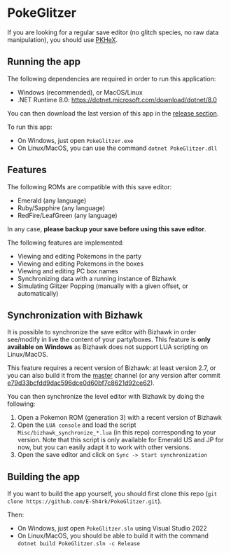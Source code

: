 # PokeGlitzer

If you are looking for a regular save editor (no glitch species, no raw data manipulation),
you should use [PKHeX](https://github.com/kwsch/PKHeX).

## Running the app

The following dependencies are required in order to run this application:

- Windows (recommended), or MacOS/Linux
- .NET Runtime 8.0: https://dotnet.microsoft.com/download/dotnet/8.0

You can then download the last version of this app in the [release section](https://github.com/E-Sh4rk/PokeGlitzer/releases).

To run this app:
- On Windows, just open `PokeGlitzer.exe`
- On Linux/MacOS, you can use the command `dotnet PokeGlitzer.dll`

## Features

The following ROMs are compatible with this save editor:
- Emerald (any language)
- Ruby/Sapphire (any language)
- RedFire/LeafGreen (any language)

In any case, **please backup your save before using this save editor**.

The following features are implemented:
- Viewing and editing Pokemons in the party
- Viewing and editing Pokemons in the boxes
- Viewing and editing PC box names
- Synchronizing data with a running instance of Bizhawk
- Simulating Glitzer Popping (manually with a given offset, or automatically)

## Synchronization with Bizhawk

It is possible to synchronize the save editor with Bizhawk in order see/modify in live
the content of your party/boxes. This feature is **only available on Windows** as Bizhawk does not
support LUA scripting on Linux/MacOS.

This feature requires a recent version of Bizhawk: at least version 2.7,
or you can also build it from the [master](https://github.com/TASVideos/BizHawk/tree/master) channel
(or any version after commit [e79d33bcfdd9dac596dce0d60bf7c8621d92ce62](https://github.com/TASVideos/BizHawk/tree/e79d33bcfdd9dac596dce0d60bf7c8621d92ce62)).

You can then synchronize the level editor with Bizhawk by doing the following:
1. Open a Pokemon ROM (generation 3) with a recent version of Bizhawk
2. Open the `LUA console` and load the script `Misc/bizhawk_synchronize_*.lua` (in this repo) corresponding to your version.
Note that this script is only available for Emerald US and JP for now, but you can easily adapt it to work with other versions.
3. Open the save editor and click on `Sync -> Start synchronization`

## Building the app

If you want to build the app yourself, you should first clone this repo
(`git clone https://github.com/E-Sh4rk/PokeGlitzer.git`).

Then:
- On Windows, just open `PokeGlitzer.sln` using Visual Studio 2022
- On Linux/MacOS, you should be able to build it with the command `dotnet build PokeGlitzer.sln -c Release`
